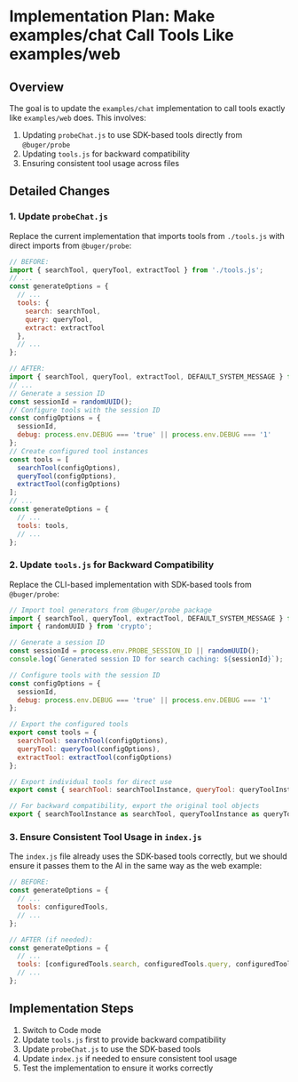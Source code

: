 # Implementation Plan: Make examples/chat Call Tools Like examples/web

## Overview

The goal is to update the `examples/chat` implementation to call tools exactly like `examples/web` does. This involves:

1. Updating `probeChat.js` to use SDK-based tools directly from `@buger/probe`
2. Updating `tools.js` for backward compatibility
3. Ensuring consistent tool usage across files

## Detailed Changes

### 1. Update `probeChat.js`

Replace the current implementation that imports tools from `./tools.js` with direct imports from `@buger/probe`:

```javascript
// BEFORE:
import { searchTool, queryTool, extractTool } from './tools.js';
// ...
const generateOptions = {
  // ...
  tools: {
    search: searchTool,
    query: queryTool,
    extract: extractTool
  },
  // ...
};

// AFTER:
import { searchTool, queryTool, extractTool, DEFAULT_SYSTEM_MESSAGE } from '@buger/probe';
// ...
// Generate a session ID
const sessionId = randomUUID();
// Configure tools with the session ID
const configOptions = {
  sessionId,
  debug: process.env.DEBUG === 'true' || process.env.DEBUG === '1'
};
// Create configured tool instances
const tools = [
  searchTool(configOptions),
  queryTool(configOptions),
  extractTool(configOptions)
];
// ...
const generateOptions = {
  // ...
  tools: tools,
  // ...
};
```

### 2. Update `tools.js` for Backward Compatibility

Replace the CLI-based implementation with SDK-based tools from `@buger/probe`:

```javascript
// Import tool generators from @buger/probe package
import { searchTool, queryTool, extractTool, DEFAULT_SYSTEM_MESSAGE } from '@buger/probe';
import { randomUUID } from 'crypto';

// Generate a session ID
const sessionId = process.env.PROBE_SESSION_ID || randomUUID();
console.log(`Generated session ID for search caching: ${sessionId}`);

// Configure tools with the session ID
const configOptions = {
  sessionId,
  debug: process.env.DEBUG === 'true' || process.env.DEBUG === '1'
};

// Export the configured tools
export const tools = {
  searchTool: searchTool(configOptions),
  queryTool: queryTool(configOptions),
  extractTool: extractTool(configOptions)
};

// Export individual tools for direct use
export const { searchTool: searchToolInstance, queryTool: queryToolInstance, extractTool: extractToolInstance } = tools;

// For backward compatibility, export the original tool objects
export { searchToolInstance as searchTool, queryToolInstance as queryTool, extractToolInstance as extractTool };
```

### 3. Ensure Consistent Tool Usage in `index.js`

The `index.js` file already uses the SDK-based tools correctly, but we should ensure it passes them to the AI in the same way as the web example:

```javascript
// BEFORE:
const generateOptions = {
  // ...
  tools: configuredTools,
  // ...
};

// AFTER (if needed):
const generateOptions = {
  // ...
  tools: [configuredTools.search, configuredTools.query, configuredTools.extract],
  // ...
};
```

## Implementation Steps

1. Switch to Code mode
2. Update `tools.js` first to provide backward compatibility
3. Update `probeChat.js` to use the SDK-based tools
4. Update `index.js` if needed to ensure consistent tool usage
5. Test the implementation to ensure it works correctly